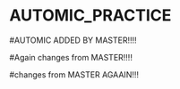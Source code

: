 # AUTOMIC_PRACTICE

#AUTOMIC ADDED BY MASTER!!!!

#Again changes from MASTER!!!!

#changes from MASTER AGAAIN!!!
